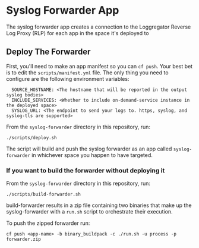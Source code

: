 # Syslog Forwarder App

The syslog forwarder app creates a connection to the Loggregator Reverse Log
Proxy (RLP) for each app in the space it's deployed to

## Deploy The Forwarder

First, you'll need to make an app manifest so you can `cf push`.
Your best bet is to edit the `scripts/manifest.yml` file.
The only thing you need to configure are the following environment variables:

```
  SOURCE_HOSTNAME: <The hostname that will be reported in the output syslog bodies>
  INCLUDE_SERVICES: <Whether to include on-demand-service instance in the deployed space>
  SYSLOG_URL: <The endpoint to send your logs to. https, syslog, and syslog-tls are supported>
```

From the `syslog-forwarder` directory in this repository, run:

```
./scripts/deploy.sh
```

The script will build and push the syslog forwarder as an app called `syslog-forwarder` in
whichever space you happen to have targeted.

### If you want to build the forwarder without deploying it
From the `syslog-forwarder` directory in this repository, run:

```
./scripts/build-forwarder.sh
```

build-forwarder results in a zip file containing two binaries that make up
the syslog-forwarder with a `run.sh` script to orchestrate their execution.

To push the zipped forwarder run:

```
cf push <app-name> -b binary_buildpack -c ./run.sh -u process -p forwarder.zip
```
